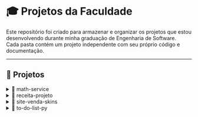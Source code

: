 # 🎓 Projetos da Faculdade

Este repositório foi criado para armazenar e organizar os projetos que estou desenvolvendo durante minha graduação de Engenharia de Software.  
Cada pasta contém um projeto independente com seu próprio código e documentação.

---

## 📂 Projetos

<details>
  <summary>🔹 math-service</summary>

  **Descrição:**  
  Microserviço REST em **Spring Boot** que disponibiliza operações matemáticas básicas.  

  **Tecnologias utilizadas:**  
  - Java 17  
  - Spring Boot 3.5.5  
  - Maven  

  **Funcionalidades:**  
  - Soma  
  - Subtração  
  - Multiplicação  
  - Divisão  
  - Potência  

</details>

<details>
  <summary>🔹 receita-projeto</summary>

  **Descrição:**  
  Aplicação em **Java Console** que implementa um CRUD de receitas, com sistema de **login e cadastro** para acesso.  

  **Tecnologias utilizadas:**  
  - Java  

  **Funcionalidades:**  
  - Cadastro de receitas  
  - Listagem de receitas  
  - Edição de receitas  
  - Exclusão de receitas  
  - Login de usuário  
  - Cadastro de usuário  

</details>

<details>
  <summary>🔹 site-venda-skins</summary>

  **Descrição:**  
  Projeto de site de venda de skins desenvolvido em **C#** utilizando **Razor Pages** e banco de dados para operações CRUD.  

  **Tecnologias utilizadas:**  
  - C#  
  - Razor Pages  
  - Banco de Dados  
  - Azure  

  **Funcionalidades:**  
  - CRUD de skins (criar, visualizar, atualizar e excluir)  
  - Visualização de skins disponíveis para venda  
  - Autenticação e autorização de usuários  
  - Gerenciamento de usuários  

  **Acesso ao projeto:**  
  O projeto está hospedado neste [link](https://infnet-aluno2023-01.azurewebsites.net/).  

</details>

<details>
  <summary>🔹 to-do-list-py</summary>

  **Descrição:**  
  Aplicativo simples de **lista de tarefas** desenvolvido em **Python** utilizando a biblioteca **Tkinter** para interface gráfica.  

  **Tecnologias utilizadas:**  
  - Python  
  - Tkinter  

  **Funcionalidades:**  
  - Adicionar novas tarefas  
  - Excluir tarefas existentes  
  - Marcar tarefas como concluídas (com destaque em verde)  

  **Como executar o aplicativo:**  
  1. Clone este repositório  
  2. Certifique-se de ter o Python instalado em seu sistema  
  3. Execute o arquivo `lista_tarefas.py`  


</details>